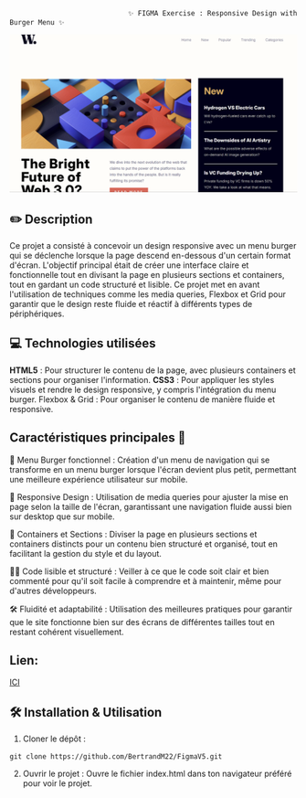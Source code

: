                                  ✨ FIGMA Exercise : Responsive Design with Burger Menu ✨


![preview](assets/preview.png)



## ✏️ Description
Ce projet a consisté à concevoir un design responsive avec un menu burger qui se déclenche lorsque la page descend en-dessous d'un certain format d'écran. L'objectif principal était de créer une interface claire et fonctionnelle tout en divisant la page en plusieurs sections et containers, tout en gardant un code structuré et lisible. Ce projet met en avant l'utilisation de techniques comme les media queries, Flexbox et Grid pour garantir que le design reste fluide et réactif à différents types de périphériques.

## 💻 Technologies utilisées
**HTML5** : Pour structurer le contenu de la page, avec plusieurs containers et sections pour organiser l'information.
**CSS3** : Pour appliquer les styles visuels et rendre le design responsive, y compris l'intégration du menu burger.
Flexbox & Grid : Pour organiser le contenu de manière fluide et responsive.

## Caractéristiques principales 🚀
🎯 Menu Burger fonctionnel :
Création d'un menu de navigation qui se transforme en un menu burger lorsque l'écran devient plus petit, permettant une meilleure expérience utilisateur sur mobile.

🎨 Responsive Design :
Utilisation de media queries pour ajuster la mise en page selon la taille de l'écran, garantissant une navigation fluide aussi bien sur desktop que sur mobile.

📱 Containers et Sections :
Diviser la page en plusieurs sections et containers distincts pour un contenu bien structuré et organisé, tout en facilitant la gestion du style et du layout.

🧑‍🏫 Code lisible et structuré :
Veiller à ce que le code soit clair et bien commenté pour qu'il soit facile à comprendre et à maintenir, même pour d'autres développeurs.

🛠️ Fluidité et adaptabilité :
Utilisation des meilleures pratiques pour garantir que le site fonctionne bien sur des écrans de différentes tailles tout en restant cohérent visuellement.
## Lien: 

[ICI](https://figma-v5.vercel.app/#)

## 🛠️ Installation & Utilisation
1. Cloner le dépôt :
```
git clone https://github.com/BertrandM22/FigmaV5.git
```
2. Ouvrir le projet :
Ouvre le fichier index.html dans ton navigateur préféré pour voir le projet.
